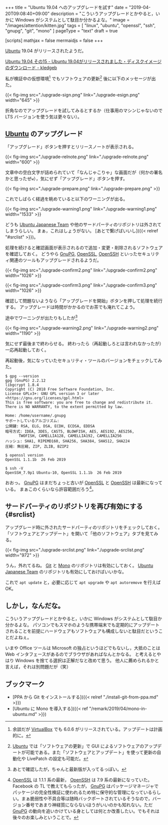 +++
title = "Ubuntu 19.04 へのアップグレードを試す"
date =  "2019-04-20T09:08:40+09:00"
description = "こういうアップグレードとかやると，いかに Windows がシステムとして駄目か分かるよな。"
image = "/images/attention/kitten.jpg"
tags = [ "linux", "ubuntu", "openssl", "ssh", "gnupg", "git", "mono" ]
pageType = "text"
draft = true

[scripts]
  mathjax = false
  mermaidjs = false
+++

[Ubuntu] 19.04 がリリースされたようだ。

[Ubuntu 19.04 その15 - Ubuntu 19.04がリリースされました・ディスクイメージのダウンロード - kledgeb](https://kledgeb.blogspot.com/2019/04/ubuntu-1904-15-ubuntu-1904.html)

私が検証中の仮想環境[^vb1] でもソフトウェアの更新[^upgrd1] 後に以下のメッセージが出た。

[^upgrd1]: [Ubuntu] では「ソフトウェアの更新」で GUI によるソフトウェアのアップデートが可能である。また「ソフトウェアとアップデート」を使って更新の自動化や LivePatch の設定も可能だ。
[^vb1]: 余談だが [VirtualBox] でも 6.0.6 がリリースされている。アップデートは計画的に。

{{< fig-img src="./upgrade-sign.png" link="./upgrade-esign.png" width="645" >}}

折角なのでアップグレードを試してみるとするか（仕事用のマシンじゃないので LTS バージョンを使う気は更々ない）。

## [Ubuntu] のアップグレード

「アップグレード」ボタンを押すとリリースノートが表示される。

{{< fig-img src="./upgrade-relnote.png" link="./upgrade-relnote.png" width="600" >}}

文章中の空白文字が詰められていて「なんじゃこりゃ」な画面だが（何かの署名かと思ったぜ`w`），気にせず「アップグレード」ボタンを押す。

{{< fig-img src="./upgrade-prepare.png" link="./upgrade-prepare.png" >}}

これでしばらく経過を眺めていると以下のワーニングが出る。

{{< fig-img src="./upgrade-warning1.png" link="./upgrade-warning1.png" width="1533" >}}

どうも [Ubuntu Japanese Team] や他のサードパーティのリポジトリは外されてしまうらしい。
まぁ，これはしょうがない。
[あとで繋げばいいし]({{< relref "#srclist" >}})。

処理を続けると確認画面が表示されるので追加・変更・削除されるソフトウェアを確認しておく。
どうやら [GnuPG], [OpenSSL], [OpenSSH] といったセキュリティ関連のツールもアップグレードされるようだ。

{{< fig-img src="./upgrade-confirm2.png" link="./upgrade-confirm2.png" width="1026" >}}

{{< fig-img src="./upgrade-confirm3.png" link="./upgrade-confirm3.png" width="1026" >}}

確認して問題ないようなら「アップグレードを開始」ボタンを押して処理を続行する。
アップグレードは時間がかかるのでお茶でも淹れてこよう。

途中でワーニングが出たりもしたが[^w1]

[^w1]: あとで確認したが，ちゃんと最新版が入ってるっぽい。

{{< fig-img src="./upgrade-warning2.png" link="./upgrade-warning2.png" width="1190" >}}

気にせず最後まで終わらせる。
終わったら（再起動しろとは言われなかったが）一応再起動しておく。

再起動後，気になっていたセキュリティ・ツールのバージョンをチェックしてみた。

```text
$ gpg --version
gpg (GnuPG) 2.2.12
libgcrypt 1.8.4
Copyright (C) 2018 Free Software Foundation, Inc.
License GPLv3+: GNU GPL version 3 or later <https://gnu.org/licenses/gpl.html>
This is free software: you are free to change and redistribute it.
There is NO WARRANTY, to the extent permitted by law.

Home: /home/username/.gnupg
サポートしているアルゴリズム:
公開鍵: RSA, ELG, DSA, ECDH, ECDSA, EDDSA
暗号方式: IDEA, 3DES, CAST5, BLOWFISH, AES, AES192, AES256,
      TWOFISH, CAMELLIA128, CAMELLIA192, CAMELLIA256
ハッシュ: SHA1, RIPEMD160, SHA256, SHA384, SHA512, SHA224
圧縮: 無圧縮, ZIP, ZLIB, BZIP2

$ openssl version
OpenSSL 1.1.1b  26 Feb 2019

$ ssh -V
OpenSSH_7.9p1 Ubuntu-10, OpenSSL 1.1.1b  26 Feb 2019
```

おおっ。
[GnuPG] はまだちょっと古いが [OpenSSL] と [OpenSSH] は最新になっている。
まぁこのくらいなら許容範囲だろう[^ver1]。

[^ver1]: [OpenSSL] は 1.1.1 系の最新， [OpenSSH] は 7.9 系の最新になっていた。 Facebook の TL で教えてもらったが， [GnuPG] はパッケージマネージャでパッケージの完全性検証に使われるため特に保守的な管理になっているらしい。まぁ脆弱性や不具合等は随時バックポートされているそうなので，バージョン番号であまり神経質にならないほうがいいのかも知れない。ただ [GnuPG] の動向を追いかけている身としては何とか改善したい。でもそれは後々のお楽しみということで。

## サードパーティのリポジトリを再び有効にする{#srclist}

アップグレード時に外されたサードパーティのリポジトリをチェックしておく。
「ソフトウェアとアップデート」を開いて「他のソフトウェア」タブを見てみる。

{{< fig-img src="./upgrade-srclist.png" link="./upgrade-srclist.png" width="972" >}}

うん，外れてるね。
[Git] と [Mono] のリポジトリは有効にしておく。
[Ubuntu Japanese Team] のリポジトリも有効にしておけばいいかな。

これで `apt update` と，必要に応じて `apt upgrade` や `apt autoremove` を行えば OK。

## しかし，なんだな。

こういうアップグレードとかやると，いかに Windows がシステムとして駄目か分かるよな。
パソコンでもスマホのような携帯端末でも定期的にアップデートされることを前提にハードウェアもソフトウェアも構成しないと駄目だということだよねぇ。

いまや Office ツールは Microsoft の独占というほどでもないし，大抵のことは Web インタフェースがあるのでブラウザがあればなんとかなる。
と考えるとやはり Windows を捨てる選択は正解だなと改めて思う。
他人に薦められるかと言えば，それは別問題だが（笑）

## ブックマーク

- [PPA から Git をインストールする]({{< relref "./install-git-from-ppa.md" >}})
- [Ubuntu に Mono を導入する]({{< ref "/remark/2019/04/mono-in-ubuntu.md" >}})

[Ubuntu]: https://www.ubuntu.com/ "The leading operating system for PCs, IoT devices, servers and the cloud | Ubuntu"
[Ubuntu Japanese Team]: http://www.ubuntulinux.jp/
[VirtualBox]: https://www.virtualbox.org/ "Oracle VM VirtualBox"
[GnuPG]: https://gnupg.org/ "The GNU Privacy Guard"
[OpenSSL]: https://www.openssl.org/
[OpenSSH]: http://www.openssh.com/ "OpenSSH"
[Git]: https://git-scm.com/
[Mono]: https://www.mono-project.com/
[KeePass]: https://keepass.info/ "KeePass Password Safe"
[Git Extensions]: https://gitextensions.github.io/ "Git Extensions | Git Extensions is a graphical user interface for Git that allows you to control Git without using the commandline"
